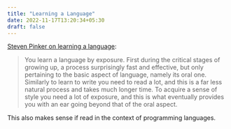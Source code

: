 ```yaml
---
title: "Learning a Language"
date: 2022-11-17T13:20:34+05:30
draft: false
---
```


[Steven Pinker on learning a language][1]:

> You learn a language by exposure. First during the critical stages of growing up, a process surprisingly fast and effective, but only pertaining to the basic aspect of language, namely its oral one. Similarly to learn to write you need to read a lot, and this is a far less natural process and takes much longer time. To acquire a sense of style you need a lot of exposure, and this is what eventually provides you with an ear going beyond that of the oral aspect.

This also makes sense if read in the context of programming languages.

[1]: http://www.math.chalmers.se/~ulfp/Review/SStyle.pdf
